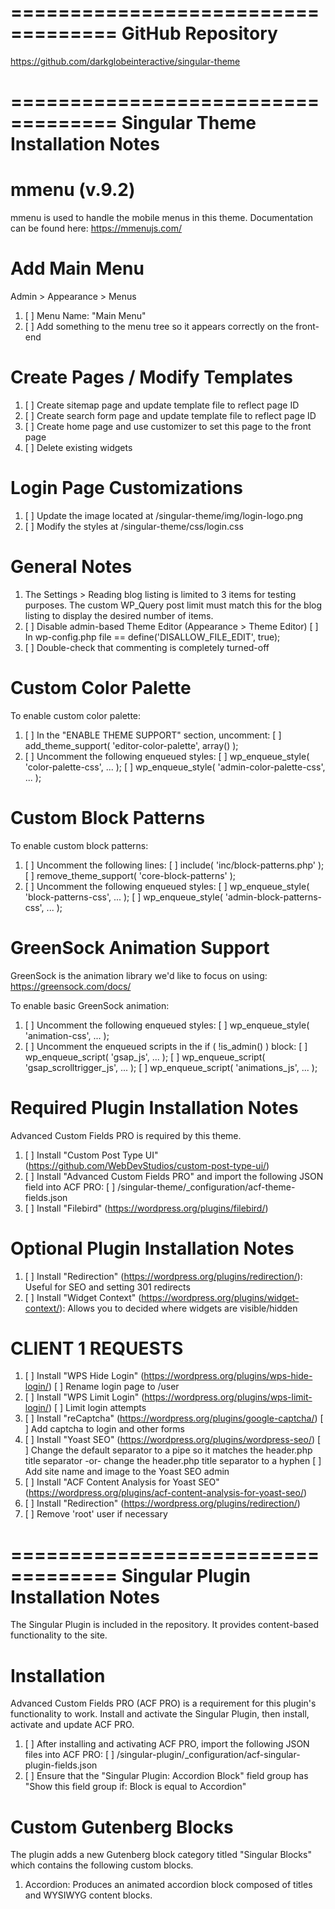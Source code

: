 ===================================
GitHub Repository
===================================

https://github.com/darkglobeinteractive/singular-theme


===================================
Singular Theme Installation Notes
===================================

# mmenu (v.9.2)

mmenu is used to handle the mobile menus in this theme. Documentation can be found here:
https://mmenujs.com/


# Add Main Menu

Admin > Appearance > Menus

1. [ ] Menu Name: "Main Menu"
2. [ ] Add something to the menu tree so it appears correctly on the front-end


# Create Pages / Modify Templates

1. [ ] Create sitemap page and update template file to reflect page ID
2. [ ] Create search form page and update template file to reflect page ID
3. [ ] Create home page and use customizer to set this page to the front page
4. [ ] Delete existing widgets


# Login Page Customizations

1. [ ] Update the image located at /singular-theme/img/login-logo.png
2. [ ] Modify the styles at /singular-theme/css/login.css


# General Notes

1. The Settings > Reading blog listing is limited to 3 items for testing purposes. The custom WP_Query post limit must match this for the blog listing to display the desired number of items.
2. [ ] Disable admin-based Theme Editor (Appearance > Theme Editor)
       [ ] In wp-config.php file == define('DISALLOW_FILE_EDIT', true);
3. [ ] Double-check that commenting is completely turned-off


# Custom Color Palette

To enable custom color palette:

1. [ ] In the "ENABLE THEME SUPPORT" section, uncomment:
       [ ] add_theme_support( 'editor-color-palette', array() );
2. [ ] Uncomment the following enqueued styles:
       [ ] wp_enqueue_style( 'color-palette-css', ... );
       [ ] wp_enqueue_style( 'admin-color-palette-css', ... );


# Custom Block Patterns

To enable custom block patterns:

1. [ ] Uncomment the following lines:
       [ ] include( 'inc/block-patterns.php' );
       [ ] remove_theme_support( 'core-block-patterns' );
2. [ ] Uncomment the following enqueued styles:
       [ ] wp_enqueue_style( 'block-patterns-css', ... );
       [ ] wp_enqueue_style( 'admin-block-patterns-css', ... );


# GreenSock Animation Support

GreenSock is the animation library we'd like to focus on using:
https://greensock.com/docs/

To enable basic GreenSock animation:

1. [ ] Uncomment the following enqueued styles:
       [ ] wp_enqueue_style( 'animation-css', ... );
2. [ ] Uncomment the enqueued scripts in the if ( !is_admin() ) block:
       [ ] wp_enqueue_script( 'gsap_js', ... );
       [ ] wp_enqueue_script( 'gsap_scrolltrigger_js', ... );
       [ ] wp_enqueue_script( 'animations_js', ... );


# Required Plugin Installation Notes

Advanced Custom Fields PRO is required by this theme.

1. [ ] Install "Custom Post Type UI" (https://github.com/WebDevStudios/custom-post-type-ui/)
2. [ ] Install "Advanced Custom Fields PRO" and import the following JSON field into ACF PRO:
       [ ] /singular-theme/_configuration/acf-theme-fields.json
2. [ ] Install "Filebird" (https://wordpress.org/plugins/filebird/)


# Optional Plugin Installation Notes

1. [ ] Install "Redirection" (https://wordpress.org/plugins/redirection/): Useful for SEO and setting 301 redirects
2. [ ] Install "Widget Context" (https://wordpress.org/plugins/widget-context/): Allows you to decided where widgets are visible/hidden


# CLIENT 1 REQUESTS

1. [ ] Install "WPS Hide Login" (https://wordpress.org/plugins/wps-hide-login/)
       [ ] Rename login page to /user
2. [ ] Install "WPS Limit Login" (https://wordpress.org/plugins/wps-limit-login/)
       [ ] Limit login attempts
3. [ ] Install "reCaptcha" (https://wordpress.org/plugins/google-captcha/)
       [ ] Add captcha to login and other forms
4. [ ] Install "Yoast SEO" (https://wordpress.org/plugins/wordpress-seo/)
       [ ] Change the default separator to a pipe so it matches the header.php title separator -or- change the header.php title separator to a hyphen
       [ ] Add site name and image to the Yoast SEO admin
5. [ ] Install "ACF Content Analysis for Yoast SEO" (https://wordpress.org/plugins/acf-content-analysis-for-yoast-seo/)
6. [ ] Install "Redirection" (https://wordpress.org/plugins/redirection/)
7. [ ] Remove 'root' user if necessary


===================================
Singular Plugin Installation Notes
===================================

The Singular Plugin is included in the repository. It provides content-based functionality to the site.


# Installation

Advanced Custom Fields PRO (ACF PRO) is a requirement for this plugin's functionality to work. Install and activate the Singular Plugin, then install, activate and update ACF PRO.

1. [ ] After installing and activating ACF PRO, import the following JSON files into ACF PRO:
       [ ] /singular-plugin/_configuration/acf-singular-plugin-fields.json
2. [ ] Ensure that the "Singular Plugin: Accordion Block" field group has "Show this field group if: Block is equal to Accordion"


# Custom Gutenberg Blocks

The plugin adds a new Gutenberg block category titled "Singular Blocks" which contains the following custom blocks.

1. Accordion: Produces an animated accordion block composed of titles and WYSIWYG content blocks.

